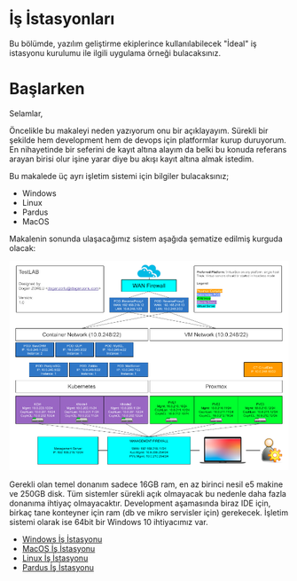 # İş İstasyonları

Bu bölümde, yazılım geliştirme ekiplerince kullanılabilecek "İdeal" iş istasyonu kurulumu ile ilgili uygulama örneği bulacaksınız. 

# Başlarken

Selamlar,

Öncelikle bu makaleyi neden yazıyorum onu bir açıklayayım. Sürekli bir şekilde hem development hem de devops için platformlar kurup duruyorum. En nihayetinde bir seferini de kayıt altına alayım da belki bu konuda referans arayan birisi olur işine yarar diye bu akışı kayıt altına almak istedim.

Bu makalede üç ayrı işletim sistemi için bilgiler bulacaksınız;

* Windows
* Linux
* Pardus
* MacOS

Makalenin sonunda ulaşacağımız sistem aşağıda şematize edilmiş kurguda olacak:

![Altyapı Genel Görünümü](Windows/assets/en/images/overview.png "Altyapı Genel Görünümü")

Gerekli olan temel donanım sadece 16GB ram, en az birinci nesil e5 makine ve 250GB disk. Tüm sistemler sürekli açık olmayacak bu nedenle daha fazla donanıma ihtiyaç olmayacaktır. Development aşamasında biraz IDE için, birkaç tane konteyner için ram (db ve mikro servisler için) gerekecek. İşletim sistemi olarak ise 64bit bir Windows 10 ihtiyacımız var.


* [Windows İş İstasyonu](Windows "Windows")
* [MacOS İş İstasyonu](MacOS "MacOS")
* [Linux İş İstasyonu](Linux "Linux")
* [Pardus İş İstasyonu](Pardus "Pardus")